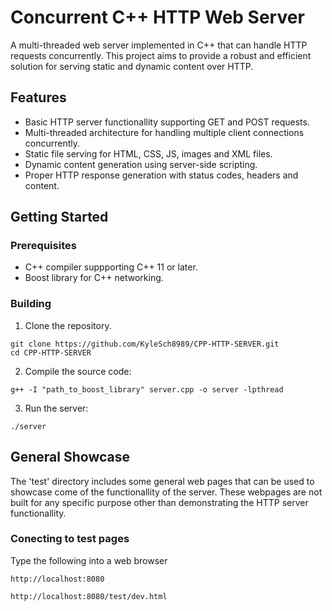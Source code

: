 # Concurrent C++ HTTP Web Server

A multi-threaded web server implemented in C++ that can handle HTTP requests concurrently. This project aims to provide a robust and efficient solution for serving static and dynamic content over HTTP.

## Features

* Basic HTTP server functionallity supporting GET and POST requests.
* Multi-threaded architecture for handling multiple client connections concurrently.
* Static file serving for HTML, CSS, JS, images and XML files.
* Dynamic content generation using server-side scripting.
* Proper HTTP response generation with status codes, headers and content.

## Getting Started
### Prerequisites

* C++ compiler suppporting C++ 11 or later.
* Boost library for C++ networking.


### Building

1. Clone the repository.
```  
git clone https://github.com/KyleSch8989/CPP-HTTP-SERVER.git
cd CPP-HTTP-SERVER
```
2. Compile the source code:
```
g++ -I "path_to_boost_library" server.cpp -o server -lpthread
```
3. Run the server:
```
./server
```

## General Showcase
The 'test' directory includes some general web pages that can be used to showcase come of the functionallity of the server. These webpages are not built for any specific purpose other than demonstrating the HTTP server functionallity.

### Conecting to test pages
Type the following into a web browser
```
http://localhost:8080
```
```
http://localhost:8080/test/dev.html
```
